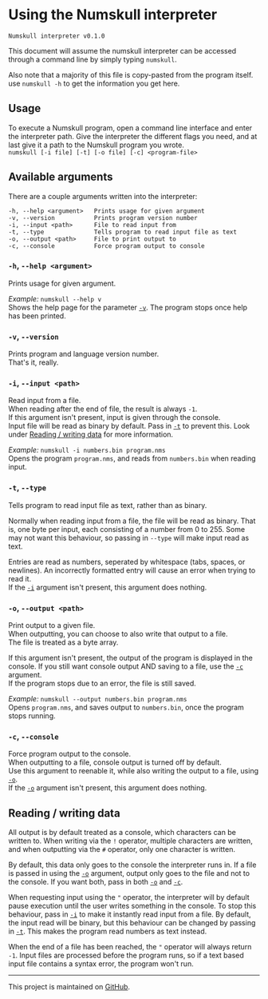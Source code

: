 # Using the Numskull interpreter
 `Numskull interpreter v0.1.0`

 This document will assume the numskull interpreter can be accessed through a command line by simply typing `numskull`.

 Also note that a majority of this file is copy-pasted from the program itself. use `numskull -h` to get the information you get here.

## Usage
 To execute a Numskull program, open a command line interface and enter the interpreter path. Give the interpreter the different flags you need, and at last give it a path to the Numskull program you wrote.
 <br>
 `numskull [-i file] [-t] [-o file] [-c] <program-file>`

## Available arguments
 There are a couple arguments written into the interpreter:
 ```
 -h, --help <argument>   Prints usage for given argument
 -v, --version           Prints program version number
 -i, --input <path>      File to read input from
 -t, --type              Tells program to read input file as text
 -o, --output <path>     File to print output to
 -c, --console           Force program output to console
 ```

### `-h`, `--help <argument>`
 Prints usage for given argument.

 *Example:* `numskull --help v`
 <br>
 Shows the help page for the parameter [`-v`](#-v---version). The program stops once help has been printed.

### `-v`, `--version`
 Prints program and language version number.
 <br>
 That's it, really.

### `-i`, `--input <path>`
 Read input from a file.
 <br>
 When reading after the end of file, the result is always `-1`.
 <br>
 If this argument isn't present, input is given through the console.
 <br>
 Input file will be read as binary by default. Pass in [`-t`](#-t---type) to prevent this. Look under [Reading / writing data](#reading--writing-data) for more information.

 *Example:* `numskull -i numbers.bin program.nms`
 <br>
 Opens the program `program.nms`, and reads from `numbers.bin` when reading input.

### `-t`, `--type`
 Tells program to read input file as text, rather than as binary.

 Normally when reading input from a file, the file will be read as binary.
 That is, one byte per input, each consisting of a number from 0 to 255.
 Some may not want this behaviour, so passing in `--type` will make input read as text.
 
 Entries are read as numbers, seperated by whitespace (tabs, spaces, or newlines).
 An incorrectly formatted entry will cause an error when trying to read it.
 <br>
 If the [`-i`](#-i---input-path) argument isn't present, this argument does nothing.

### `-o`, `--output <path>`
 Print output to a given file.
 <br>
 When outputting, you can choose to also write that output to a file.
 <br>
 The file is treated as a byte array.

 If this argument isn't present, the output of the program is displayed in the console.
 If you still want console output AND saving to a file, use the [`-c`](#-c---console) argument.
 <br>
 If the program stops due to an error, the file is still saved.

 *Example:* `numskull --output numbers.bin program.nms`
 <br>
 Opens `program.nms`, and saves output to `numbers.bin`, once the program stops running.

### `-c`, `--console`
 Force program output to the console.
 <br>
 When outputting to a file, console output is turned off by default.
 <br>
 Use this argument to reenable it, while also writing the output to a file, using [`-o`](#-o---output-path).
 <br>
 If the [`-o`](#-o---output-path) argument isn't present, this argument does nothing.

## Reading / writing data
 All output is by default treated as a console, which characters can be written to. When writing via the `!` operator, multiple characters are written, and when outputting via the `#` operator, only one character is written.

 By default, this data only goes to the console the interpreter runs in. If a file is passed in using the [`-o`](#-o---output-path) argument, output only goes to the file and not to the console. If you want both, pass in both [`-o`](#-o---output-path) and [`-c`](#-c---console).

 When requesting input using the `"` operator, the interpreter will by default pause execution until the user writes something in the console. To stop this behaviour, pass in [`-i`](#-i---input-path) to make it instantly read input from a file. By default, the input read will be binary, but this behaviour can be changed by passing in [`-t`](#-t---type). This makes the program read numbers as text instead.

 When the end of a file has been reached, the `"` operator will always return `-1`.
 Input files are processed before the program runs, so if a text based input file contains a syntax error, the program won't run.
 
 ---
 
 This project is maintained on [GitHub](http://github.com/sukus21/numskull).
